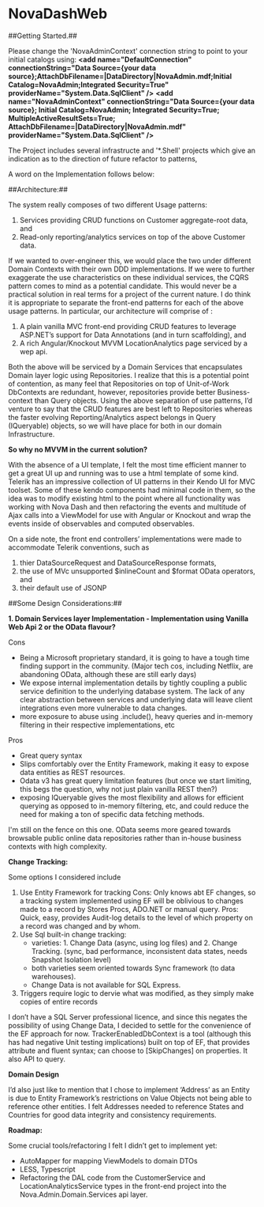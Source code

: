 # NovaDashWeb

##Getting Started.##

Please change the 'NovaAdminContext' connection string to point to your initial catalogs using:
**&lt;add name="DefaultConnection" connectionString="Data Source={your data source};AttachDbFilename=|DataDirectory|NovaAdmin.mdf;Initial Catalog=NovaAdmin;Integrated Security=True" 
    providerName="System.Data.SqlClient" />**
**&lt;add name="NovaAdminContext" connectionString="Data Source={your data source}; Initial Catalog=NovaAdmin; Integrated Security=True; MultipleActiveResultSets=True; AttachDbFilename=|DataDirectory|NovaAdmin.mdf" providerName="System.Data.SqlClient" />**

The Project includes several infrastructe and '*.Shell' projects which give an indication as to the direction of future refactor to patterns,

A word on the Implementation follows below:


##Architecture:##

The system really composes of two different Usage patterns:
1. Services providing CRUD functions on Customer aggregate-root data, and 
2. Read-only reporting/analytics services on top of the above Customer data. 

If we wanted to over-engineer this, we would place the two under different Domain Contexts with their own DDD implementations. If we were to further exaggerate the use characteristics on these individual services, the CQRS pattern comes to mind as a potential candidate. This would never be a practical solution in real terms for a project of the current nature. I do think it is appropriate to separate the front-end patterns for each of the above usage patterns. In particular, our architecture will comprise of :

1. A plain vanilla MVC front-end providing CRUD features to leverage ASP.NET’s support for Data Annotations (and in turn scaffolding), and
2. A rich Angular/Knockout MVVM LocationAnalytics page serviced by a wep api.

Both the above will be serviced by a Domain Services that encapsulates Domain layer logic using Repositories. I realize that this is a potential point of contention, as many feel that Repositories on top of Unit-of-Work DbContexts are redundant, however, repositories provide better Business-context than Query objects. Using the above separation of use patterns, I’d venture to say that the CRUD features are best left to Repositories whereas the faster evolving Reporting/Analytics aspect belongs in Query (IQueryable) objects, so we will have place for both in our domain Infrastructure.


**So why no MVVM in the current solution?**

With the absence of a UI template, I felt the most time efficient manner to get a great UI up and running was to use a html template of some kind. Telerik has an impressive collection of UI patterns in their Kendo UI for MVC toolset. Some of these kendo components had minimal code in them, so the idea was to modify existing html to the point where all functionality was working with Nova Dash and then refactoring the events and multitude of Ajax calls into a ViewModel for use with Angular or Knockout and wrap the events inside of observables and computed observables. 

On a side note, the front end controllers’ implementations were made to accommodate Telerik conventions, such as 
1.	thier DataSourceRequest and DataSourceResponse formats, 
2.	the use of MVc unsupported $inlineCount and $format OData operators, and 
3.	their default use of JSONP



##Some Design Considerations:##

**1. Domain Services layer Implementation - Implementation using Vanilla Web Api 2 or the OData flavour?**

Cons
- Being a Microsoft proprietary standard, it is going to have a tough time finding support in the community. (Major tech cos, including Netflix, are abandoning OData, although these are still early days)
- We expose internal implementation details by tightly coupling a public service definition to the underlying database system. The lack of any clear abstraction between services and underlying data will leave client integrations even more vulnerable to data changes.
- more exposure to abuse using .include(), heavy queries and  in-memory filtering in their respective implementations, etc

Pros
- Great query syntax
- Slips comfortably over the Entity Framework, making it easy to expose data entities as REST resources. 
- Odata v3 has great query limitation features (but once we start limiting, this begs the question, why not just plain vanilla REST then?)
- exposing IQueryable gives the most flexibility and allows for efficient querying as opposed to in-memory filtering, etc, and could reduce the need for making a ton of specific data fetching methods.

I'm still on the fence on this one. OData seems more geared towards browsable public  online data repositories rather than in-house business contexts with high complexity. 


**Change Tracking:**

Some options I considered include
1.	Use Entity Framework for tracking
Cons:  Only knows abt EF changes, so a tracking system implemented using EF will be oblivious to changes made to a record by Stores Procs, ADO.NET or manual query.
Pros: Quick, easy, provides Audit-log details to the level of which property on a record was changed and by whom.
2.	Use Sql built-in change tracking: 
    - varieties: 1. Change Data (async, using log files) and 2. Change Tracking. (sync, bad performance, inconsistent data states, needs Snapshot Isolation level)
    - both varieties seem oriented towards Sync framework (to data warehouses). 
    - Change Data is not available for SQL Express. 
3.	Triggers require logic to dervie what was modified, as they simply make copies of entire records 

I don’t have a SQL Server professional licence, and since this negates the possibility of using Change Data, I decided to settle for the convenience of the EF approach for now. 
TrackerEnabledDbContext is a tool (although this has had negative Unit testing implications) built on top of EF, that provides attribute and fluent syntax; can choose to [SkipChanges] on properties. It also API to query.

**Domain Design**

I’d also just like to mention that I chose to implement ‘Address’ as an Entity is due to Entity Framework’s restrictions on Value Objects not being able to reference other entities. I felt Addresses needed to reference States and Countries for good data integrity and consistency requirements.


**Roadmap:**

Some crucial tools/refactoring I felt I didn’t get to implement yet:
-	AutoMapper for mapping ViewModels to domain DTOs
-	LESS, Typescript
-	Refactoring the DAL code from the CustomerService and LocationAnalyticsService types in the front-end project into the Nova.Admin.Domain.Services api layer.




